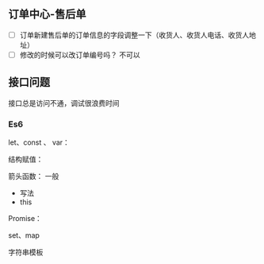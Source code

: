 ## 订单中心-售后单

- [ ] 订单新建售后单的订单信息的字段调整一下（收货人、收货人电话、收货人地址）
- [ ] 修改的时候可以改订单编号吗？  不可以

## 接口问题

接口总是访问不通，调试很浪费时间





### Es6

let、const 、 var： 

结构赋值：

箭头函数： 一般

- 写法
- this 

Promise：



set、map

字符串模板


